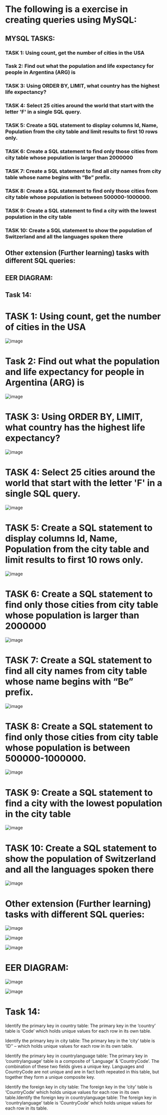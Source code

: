 # The following is a exercise in creating queries using MySQL:

## MYSQL TASKS:

### TASK 1: Using count, get the number of cities in the USA
### Task 2: Find out what the population and life expectancy for people in Argentina (ARG) is
### TASK 3: Using ORDER BY, LIMIT, what country has the highest life expectancy?
### TASK 4: Select 25 cities around the world that start with the letter 'F' in a single SQL query.
### TASK 5: Create a SQL statement to display columns Id, Name, Population from the city table and limit results to first 10 rows only.
### TASK 6: Create a SQL statement to find only those cities from city table whose population is larger than 2000000
### TASK 7: Create a SQL statement to find all city names from city table whose name begins with “Be” prefix.
### TASK 8: Create a SQL statement to find only those cities from city table whose population is between 500000-1000000.
### TASK 9: Create a SQL statement to find a city with the lowest population in the city table
### TASK 10: Create a SQL statement to show the population of Switzerland and all the languages spoken there
## Other extension (Further learning) tasks with different SQL queries:
## EER DIAGRAM:
## Task 14:


# TASK 1: Using count, get the number of cities in the USA
![image](https://github.com/Balbir-Lehto/My-SQL-/assets/153186301/01b36a79-ebb9-41e2-a73f-61a33cb12019)

# Task 2: Find out what the population and life expectancy for people in Argentina (ARG) is
![image](https://github.com/Balbir-Lehto/My-SQL-/assets/153186301/2bafc436-808c-4018-b19a-6bd296a7b83a)

# TASK 3: Using ORDER BY, LIMIT, what country has the highest life expectancy?
![image](https://github.com/Balbir-Lehto/My-SQL-/assets/153186301/69aa98b1-8607-4efd-8793-81eb2b9fe003)

# TASK 4: Select 25 cities around the world that start with the letter 'F' in a single SQL query.
![image](https://github.com/Balbir-Lehto/My-SQL-/assets/153186301/3776772e-4c71-4b08-b236-c3f987e324e6)

# TASK 5: Create a SQL statement to display columns Id, Name, Population from the city table and limit results to first 10 rows only.
![image](https://github.com/Balbir-Lehto/My-SQL-/assets/153186301/18cbf1e4-1226-49fd-9479-1ba6323abe9b)

# TASK 6: Create a SQL statement to find only those cities from city table whose population is larger than 2000000
![image](https://github.com/Balbir-Lehto/My-SQL-/assets/153186301/bff5ad8b-f668-441e-9013-5474223cd862)

# TASK 7: Create a SQL statement to find all city names from city table whose name begins with “Be” prefix.
![image](https://github.com/Balbir-Lehto/My-SQL-/assets/153186301/17301b0a-2278-43d1-a7e1-4440d5b6178a)

# TASK 8: Create a SQL statement to find only those cities from city table whose population is between 500000-1000000.
![image](https://github.com/Balbir-Lehto/My-SQL-/assets/153186301/5fb40de7-3f2c-491b-9821-04112bdc1d9f)

# TASK 9: Create a SQL statement to find a city with the lowest population in the city table
![image](https://github.com/Balbir-Lehto/My-SQL-/assets/153186301/8250d8c9-36a4-486b-b140-c9c2a1c107ed)

# TASK 10: Create a SQL statement to show the population of Switzerland and all the languages spoken there
![image](https://github.com/Balbir-Lehto/My-SQL-/assets/153186301/51757429-3cad-458c-9190-8f9616980f29)

# Other extension (Further learning) tasks with different SQL queries:
![image](https://github.com/Balbir-Lehto/My-SQL-/assets/153186301/7489cdee-b900-4286-8271-0efb5f414bce)

![image](https://github.com/Balbir-Lehto/My-SQL-/assets/153186301/8563b3ec-ef88-45ac-abed-4c2968aaf6c0)

![image](https://github.com/Balbir-Lehto/My-SQL-/assets/153186301/7e141ce5-0db0-40f6-8895-acd9185e855a)

# EER DIAGRAM:
![image](https://github.com/Balbir-Lehto/My-SQL-/assets/153186301/873f4a1d-02d3-49be-9010-d382d31b46fb)

![image](https://github.com/Balbir-Lehto/My-SQL-/assets/153186301/7fd7637d-42a5-4e56-8c34-c4a2df7ff90c)

# Task 14:
Identify the primary key in country table: The primary key in the ‘country’ table is ‘Code’ which holds unique values for each row in its own table.

Identify the primary key in city table: The primary key in the ‘city’ table is ‘ID’’ – which holds unique values for each row in its own table.

Identify the primary key in countrylanguage table: The primary key in ‘countrylanguage’ table is a composite of ‘Language’ & ‘CountryCode’. The combination of these two fields gives a unique key. Languages and CountryCode are not unique and are in fact both repeated in this table, but together they form a unique composite key.

Identify the foreign key in city table: The foreign key in the ‘city’ table is ‘CountryCode’ which holds unique values for each row in its own table.Identify the foreign key in countrylanguage table: The foreign key in ‘countrylanguage’ table is ‘CountryCode’ which holds unique values for each row in its table.























